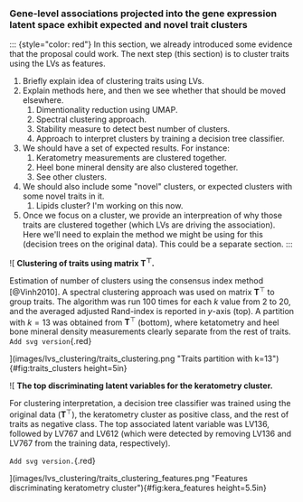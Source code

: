 ### Gene-level associations projected into the gene expression latent space exhibit expected and novel trait clusters

::: {style="color: red"}
In this section, we already introduced some evidence that the proposal could work. The next step
(this section) is to cluster traits using the LVs as features.

1. Briefly explain idea of clustering traits using LVs.
1. Explain methods here, and then we see whether that should be moved elsewhere.
    1. Dimentionality reduction using UMAP.
    1. Spectral clustering approach.
    1. Stability measure to detect best number of clusters.
    1. Approach to interpret clusters by training a decision tree classifier.
1. We should have a set of expected results. For instance:
    1. Keratometry measurements are clustered together.
    1. Heel bone mineral density are also clustered together.
    1. See other clusters.
1. We should also include some "novel" clusters, or expected clusters with some novel traits in it.
    1. Lipids cluster? I'm working on this now.
1. Once we focus on a cluster, we provide an interpreation of why those traits are clustered
   together (which LVs are driving the association). Here we'll need to explain the method we might
   be using for this (decision trees on the original data). This could be a separate section.
:::


![
**Clustering of traits using matrix $\mathbf{T}^{\top}$.**
<!--  -->
Estimation of number of clusters using the consensus index method [@Vinh2010]. A spectral clustering
approach was used on matrix $\mathbf{T}^{\top}$ to group traits. The algorithm was run 100 times for
each $k$ value from 2 to 20, and the averaged adjusted Rand-index is reported in $y$-axis (top). A
partition with $k=13$ was obtained from $\mathbf{T}^{\top}$ (bottom), where ketatometry and heel
bone mineral density measurements clearly separate from the rest of traits. `Add svg version`{.red}
<!--  -->
](images/lvs_clustering/traits_clustering.png "Traits partition with k=13"){#fig:traits_clusters
height=5in}


![
**The top discriminating latent variables for the keratometry cluster.**
<!--  -->
For clustering interpretation, a decision tree classifier was trained using the original data
($\mathbf{T}^{\top}$), the keratometry cluster as positive class, and the rest of traits as
negative class. The top associated latent variable was LV136, followed by LV767 and LV612 (which
were detected by removing LV136 and LV767 from the training data, respectively).
<!--  -->
`Add svg version.`{.red}
<!--  -->
](images/lvs_clustering/traits_clustering_features.png "Features discriminating keratometry
cluster"){#fig:kera_features height=5.5in}
